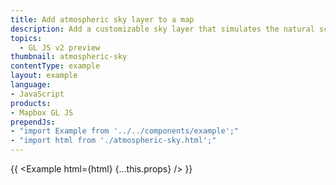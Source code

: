 ```yaml
---
title: Add atmospheric sky layer to a map
description: Add a customizable sky layer that simulates the natural scattering of light in the atmosphere
topics:
  - GL JS v2 preview
thumbnail: atmospheric-sky
contentType: example
layout: example
language:
- JavaScript
products:
- Mapbox GL JS
prependJs:
- "import Example from '../../components/example';"
- "import html from './atmospheric-sky.html';"
---
```


{{ <Example html={html} {...this.props} /> }}
